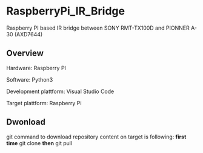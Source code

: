 # RaspberryPi_IR_Bridge
Raspberry PI based IR bridge between SONY RMT-TX100D and PIONNER A-30 (AXD7644)

## Overview
Hardware:
Raspberry PI

Software:
Python3

Development plattform:
Visual Studio Code

Target plattform:
Raspberry Pi

## Dwonload
git command to download repository content on target is following:
**first time**
git clone <link to repository>
**then**
git pull 
